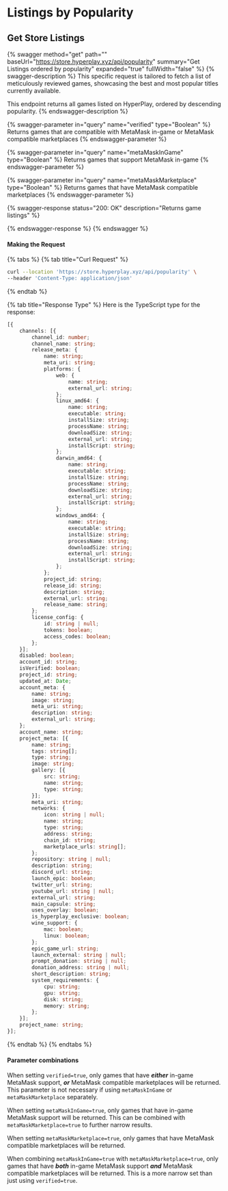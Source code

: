 # Listings by Popularity

## Get Store Listings

{% swagger method="get" path="" baseUrl="https://store.hyperplay.xyz/api/popularity" summary="Get Listings ordered by popularity" expanded="true" fullWidth="false" %}
{% swagger-description %}
This specific request is tailored to fetch a list of meticulously reviewed games, showcasing the best and most popular titles currently available.

This endpoint returns all games listed on HyperPlay, ordered by descending popularity.
{% endswagger-description %}

{% swagger-parameter in="query" name="verified" type="Boolean" %}
Returns games that are compatible with MetaMask in-game or MetaMask compatible marketplaces
{% endswagger-parameter %}

{% swagger-parameter in="query" name="metaMaskInGame" type="Boolean" %}
Returns games that support MetaMask in-game
{% endswagger-parameter %}

{% swagger-parameter in="query" name="metaMaskMarketplace" type="Boolean" %}
Returns games that have MetaMask compatible marketplaces
{% endswagger-parameter %}

{% swagger-response status="200: OK" description="Returns game listings" %}

{% endswagger-response %}
{% endswagger %}

#### Making the Request

{% tabs %}
{% tab title="Curl Request" %}
```bash
curl --location 'https://store.hyperplay.xyz/api/popularity' \
--header 'Content-Type: application/json'
```
{% endtab %}

{% tab title="Response Type" %}
Here is the TypeScript type for the response:

```typescript
[{
	channels: [{
		channel_id: number;
		channel_name: string;
		release_meta: {
			name: string;
			meta_uri: string;
			platforms: {
				web: {
					name: string;
					external_url: string;
				};
				linux_amd64: {
					name: string;
					executable: string;
					installSize: string;
					processName: string;
					downloadSize: string;
					external_url: string;
					installScript: string;
				};
				darwin_amd64: {
					name: string;
					executable: string;
					installSize: string;
					processName: string;
					downloadSize: string;
					external_url: string;
					installScript: string;
				};
				windows_amd64: {
					name: string;
					executable: string;
					installSize: string;
					processName: string;
					downloadSize: string;
					external_url: string;
					installScript: string;
				};
			};
			project_id: string;
			release_id: string;
			description: string;
			external_url: string;
			release_name: string;
		};
		license_config: {
			id: string | null;
			tokens: boolean;
			access_codes: boolean;
		};
	}];
	disabled: boolean;
	account_id: string;
	isVerified: boolean;
	project_id: string;
	updated_at: Date;
	account_meta: {
		name: string;
		image: string;
		meta_uri: string;
		description: string;
		external_url: string;
	};
	account_name: string;
	project_meta: [{
		name: string;
		tags: string[];
		type: string;
		image: string;
		gallery: [{
			src: string;
			name: string;
			type: string;
		}];
		meta_uri: string;
		networks: {
			icon: string | null;
			name: string;
			type: string;
			address: string;
			chain_id: string;
			marketplace_urls: string[];
		};
		repository: string | null;
		description: string;
		discord_url: string;
		launch_epic: boolean;
		twitter_url: string;
		youtube_url: string | null;
		external_url: string;
		main_capsule: string;
		uses_overlay: boolean;
		is_hyperplay_exclusive: boolean;
		wine_support: {
			mac: boolean;
			linux: boolean;
		};
		epic_game_url: string;
		launch_external: string | null;
		prompt_donation: string | null;
		donation_address: string | null;
		short_description: string;
		system_requirements: {
			cpu: string;
			gpu: string;
			disk: string;
			memory: string;
		};
	}];
	project_name: string;
}];
```
{% endtab %}
{% endtabs %}

#### Parameter combinations

When setting `verified=true`, only games that have _**either**_ in-game MetaMask support, _**or**_ MetaMask compatible marketplaces will be returned. This parameter is not necessary if using `metaMaskInGame` or `metaMaskMarketplace` separately.



When setting `metaMaskInGame=true`, only games that have in-game MetaMask support will be returned. This can be combined with `metaMaskMarketplace=true` to further narrow results.



When setting `metaMaskMarketplace=true`, only games that have MetaMask compatible marketplaces will be returned.



When combining `metaMaskInGame=true` with `metaMaskMarketplace=true`, only games that have _**both**_ in-game MetaMask support _**and**_ MetaMask compatible marketplaces will be returned. This is a more narrow set than just using `verified=true`.
